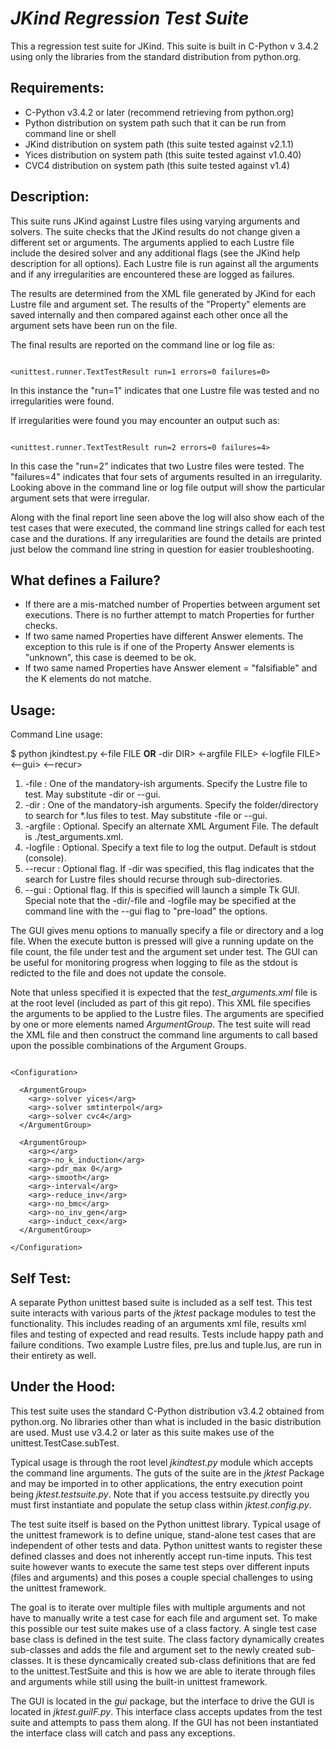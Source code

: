 # *JKind Regression Test Suite*

This a regression test suite for JKind. This suite is built in C-Python v 3.4.2 using only the libraries from the standard distribution from python.org.

## Requirements:
 - C-Python v3.4.2 or later (recommend retrieving from python.org)
 - Python distribution on system path such that it can be run from command line or shell
 - JKind distribution on system path (this suite tested against v2.1.1)
 - Yices distribution on system path (this suite tested against v1.0.40)
 - CVC4 distribution on system path (this suite tested against v1.4)
 
## Description:
This suite runs JKind against Lustre files using varying arguments and solvers. The suite checks that the JKind results do not change given a different set or arguments. The arguments applied to each Lustre file include the desired solver and any additional flags (see the JKind help description for all options). Each Lustre file is run against all the arguments and if any irregularities are encountered these are logged as failures.

The results are determined from the XML file generated by JKind for each Lustre file and argument set. The results of the "Property" elements are saved internally and then compared against each other once all the argument sets have been run on the file.

The final results are reported on the command line or log file as:
<pre><code>
&ltunittest.runner.TextTestResult run=1 errors=0 failures=0&gt
</code></pre>
In this instance the "run=1" indicates that one Lustre file was tested and no irregularities were found.

If irregularities were found you may encounter an output such as:
<pre><code>
&ltunittest.runner.TextTestResult run=2 errors=0 failures=4&gt
</code></pre>
In this case the "run=2" indicates that two Lustre files were tested. The "failures=4" indicates that four sets of arguments resulted in an irregularity. Looking above in the command line or log file output will show the particular argument sets that were irregular.

Along with the final report line seen above the log will also show each of the test cases that were executed, the command line strings called for each test case and the durations. If any irregularities are found the details are printed just below the command line string in question for easier troubleshooting.

## What defines a Failure?
 - If there are a mis-matched number of Properties between argument set executions. There is no further attempt to match Properties for further checks.
 - If two same named Properties have different Answer elements. The exception to this rule is if one of the Property Answer elements is "unknown", this case is deemed to be ok.
 - If two same named Properties have Answer element = "falsifiable" and the K elements do not matche.
 
## Usage:
Command Line usage:

$ python jkindtest.py <-file FILE **OR** -dir DIR> <-argfile FILE> <-logfile FILE> <--gui> <--recur>

1. -file : One of the mandatory-ish arguments. Specify the Lustre file to test. May substitute -dir or --gui.
2. -dir : One of the mandatory-ish arguments. Specify the folder/directory to search for *.lus files to test. May substitute -file or --gui.
3. -argfile : Optional. Specify an alternate XML Argument File. The default is ./test_arguments.xml.
4. -logfile : Optional. Specify a text file to log the output. Default is stdout (console).
5. --recur : Optional flag. If -dir was specified, this flag indicates that the search for Lustre files should recurse through sub-directories.
6. --gui : Optional flag. If this is specified will launch a simple Tk GUI. Special note that the -dir/-file and -logfile may be specified at the command line with the --gui flag to "pre-load" the options.

The GUI gives menu options to manually specify a file or directory and a log file. When the execute button is pressed will give a running update on the file count, the file under test and the argument set under test. The GUI can be useful for monitoring progress when logging to file as the stdout is redicted to the file and does not update the console.

Note that unless specified it is expected that the *test_arguments.xml* file is at the root level (included as part of this git repo). This XML file specifies the arguments to be applied to the Lustre files. The arguments are specified by one or more elements named *ArgumentGroup*. The test suite will read the XML file and then construct the command line arguments to call based upon the possible combinations of the Argument Groups.

<pre><code>
&ltConfiguration&gt

  &ltArgumentGroup&gt
    &ltarg&gt-solver yices&lt/arg&gt
    &ltarg&gt-solver smtinterpol&lt/arg&gt
    &ltarg&gt-solver cvc4&lt/arg&gt
  &lt/ArgumentGroup&gt
  
  &ltArgumentGroup&gt
    &ltarg&gt&lt/arg&gt
    &ltarg&gt-no_k_induction&lt/arg&gt
    &ltarg&gt-pdr_max 0&lt/arg&gt
    &ltarg&gt-smooth&lt/arg&gt
    &ltarg&gt-interval&lt/arg&gt
    &ltarg&gt-reduce_inv&lt/arg&gt
    &ltarg&gt-no_bmc&lt/arg&gt
    &ltarg&gt-no_inv_gen&lt/arg&gt
    &ltarg&gt-induct_cex&lt/arg&gt
  &lt/ArgumentGroup&gt
  
&lt/Configuration&gt
</code></pre>

## Self Test:
A separate Python unittest based suite is included as a self test. This test suite interacts with various parts of the *jktest* package modules to test the functionality. This includes reading of an arguments xml file, results xml files and testing of expected and read results. Tests include happy path and failure conditions. Two example Lustre files, pre.lus and tuple.lus, are run in their entirety as well.

## Under the Hood:
This test suite uses the standard C-Python distribution v3.4.2 obtained from python.org. No libraries other than what is included in the basic distribution are used. Must use v3.4.2 or later as this suite makes use of the unittest.TestCase.subTest.

Typical usage is through the root level *jkindtest.py* module which accepts the command line arguments. The guts of the suite are in the *jktest* Package and may be imported in to other applications, the entry execution point being *jktest.testsuite.py*. Note that if you access testsuite.py directly you must first instantiate and populate the setup class within *jktest.config.py*.

The test suite itself is based on the Python unittest library. Typical usage of the unittest framework is to define unique, stand-alone test cases that are independent of other tests and data. Python unittest wants to register these defined classes and does not inherently accept run-time inputs. This test suite however wants to execute the same test steps over different inputs (files and arguments) and this poses a couple special challenges to using the unittest framework. 

The goal is to iterate over multiple files with multiple arguments and not have to manually write a test case for each file and argument set. To make this possible our test suite makes use of a class factory. A single test case base class is defined in the test suite. The class factory dynamically creates sub-classes and adds the file and argument set to the newly created sub-classes. It is these dyncamically created sub-class definitions that are fed to the unittest.TestSuite and this is how we are able to iterate through files and arguments while still using the built-in unittest framework.

The GUI is located in the *gui* package, but the interface to drive the GUI is located in *jktest.guiIF.py*. This interface class accepts updates from the test suite and attempts to pass them along. If the GUI has not been instantiated the interface class will catch and pass any exceptions.

